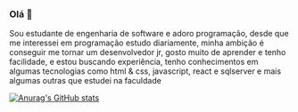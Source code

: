 ### Olá 👋
Sou estudante de engenharia de software e adoro programação, desde que me interessei em programação estudo diariamente, minha ambição é conseguir me tornar um desenvolvedor jr, gosto muito de aprender e tenho facilidade, e estou buscando experiência, tenho conhecimentos em algumas tecnologias como html & css, javascript, react e sqlserver e mais algumas outras que estudei na faculdade


[![Anurag's GitHub stats](https://github-readme-stats.vercel.app/api?username=GustavoPucienik)](https://github.com/anuraghazra/github-readme-stats)
